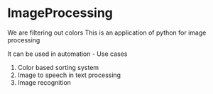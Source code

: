 # ImageProcessing

We are filtering out colors
This is an application of python for image processing 

It can be used in automation - Use cases

1. Color based sorting system
2. Image to speech in text processing
3. Image recognition
